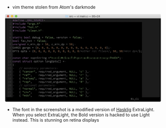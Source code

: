 * vim theme stolen from Atom's darkmode

<img src="screenshot.png">

* The font in the screenshot is a modified version of <a href="hasklig" target="_blank">Hasklig</a> ExtraLight. When you select ExtraLight, the Bold version is hacked to use Light instead. This is stunning on retina displays
